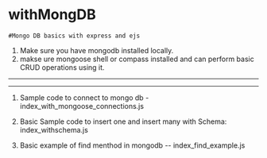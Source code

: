 # withMongDB
```
#Mongo DB basics with express and ejs
```
1. Make sure you have mongodb installed locally.
2. makse ure mongoose shell or compass installed and can perform basic CRUD operations using it.

--------------------------------------------------------------------------------------------------------
--------------------------------------------------------------------------------------------------------

1. Sample code to connect to mongo db -  index_with_mongoose_connections.js

2. Basic Sample code to insert one and insert many with Schema: index_withschema.js 

3. Basic example of find menthod in mongodb  -- index_find_example.js